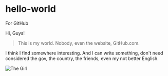 # hello-world
For GitHub

Hi, Guys!

> This is my world. Nobody, even the website, GitHub.com.

I think I find somewhere interesting. And I can write something, don't need considered the gov, the country, the friends, even my not better English.

![The Girl](https://img3.doubanio.com/icon/u171705899-3.jpg)

